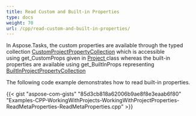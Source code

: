 ```yaml
---
title: Read Custom and Built-in Properties
type: docs
weight: 70
url: /cpp/read-custom-and-built-in-properties/
---
```




In Aspose.Tasks, the custom properties are available through the typed collection [CustomProjectPropertyCollection](https://apireference.aspose.com/tasks/cpp/class/aspose.tasks.properties.custom_project_property_collection) which is accessible using get_CustomProps given in [Project ](https://apireference.aspose.com/tasks/cpp/class/aspose.tasks.project)class whereas the built-in properties are available using get_BuiltInProps representing [BuiltInProjectPropertyCollection](https://apireference.aspose.com/tasks/cpp/class/aspose.tasks.properties.built_in_project_property_collection/)

The following code example demonstrates how to read built-in properties.

{{< gist "aspose-com-gists" "85d3cb818a62006b9ae8f8e3eaab6f80" "Examples-CPP-WorkingWithProjects-WorkingWithProjectProperties-ReadMetaProperties-ReadMetaProperties.cpp" >}}

